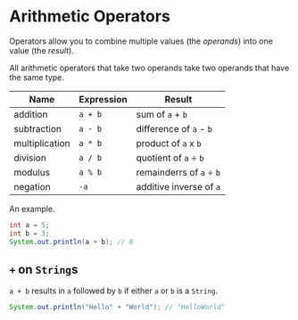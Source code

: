 # Arithmetic Operators
Operators allow you to combine multiple values (the *operands*) into one value (the *result*).

All arithmetic operators that take two operands take two operands that have the same type.

| Name | Expression | Result |
|---|---|---|
| addition | `a + b` | sum of `a` + `b` |
| subtraction | `a - b` | difference of `a` - `b` |
| multiplication | `a * b` | product of `a` x `b` |
| division | `a / b` | quotient of `a` ÷ `b` |
| modulus | `a % b` | remainderrs of `a` ÷ `b` |
| negation | `-a` | additive inverse of `a` |

An example.

```java
int a = 5;
int b = 3;
System.out.println(a + b); // 8
```

## `+` on `String`s
`a + b` results in `a` followed by `b` if either `a` or `b` is a `String`. 
```java
System.out.println("Hello" + "World"); // "HelloWorld"
```

